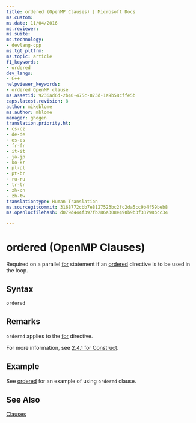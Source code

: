 ```yaml
---
title: ordered (OpenMP Clauses) | Microsoft Docs
ms.custom: 
ms.date: 11/04/2016
ms.reviewer: 
ms.suite: 
ms.technology:
- devlang-cpp
ms.tgt_pltfrm: 
ms.topic: article
f1_keywords:
- ordered
dev_langs:
- C++
helpviewer_keywords:
- ordered OpenMP clause
ms.assetid: 9236ad6d-2b40-475c-873d-1a9b58cffe5b
caps.latest.revision: 8
author: mikeblome
ms.author: mblome
manager: ghogen
translation.priority.ht:
- cs-cz
- de-de
- es-es
- fr-fr
- it-it
- ja-jp
- ko-kr
- pl-pl
- pt-br
- ru-ru
- tr-tr
- zh-cn
- zh-tw
translationtype: Human Translation
ms.sourcegitcommit: 3168772cbb7e8127523bc2fc2da5cc9b4f59beb8
ms.openlocfilehash: d079d444f397fb286a308e490b9b3f33798bcc34

---
```

# ordered (OpenMP Clauses)
Required on a parallel [for](../../../parallel/openmp/reference/for-openmp.md) statement if an [ordered](../../../parallel/openmp/reference/ordered-openmp-directives.md) directive is to be used in the loop.  
  
## Syntax  
  
```  
ordered  
```  
  
## Remarks  
 `ordered` applies to the [for](../../../parallel/openmp/reference/for-openmp.md) directive.  
  
 For more information, see [2.4.1 for Construct](../../../parallel/openmp/2-4-1-for-construct.md).  
  
## Example  
 See [ordered](../../../parallel/openmp/reference/ordered-openmp-directives.md) for an example of using `ordered` clause.  
  
## See Also  
 [Clauses](../../../parallel/openmp/reference/openmp-clauses.md)


<!--HONumber=Jan17_HO2-->


